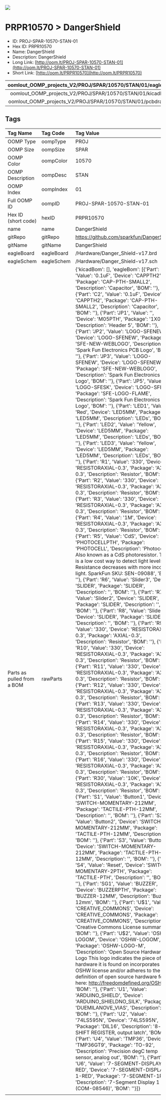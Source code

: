 


  
![][im]
# PRPR10570 > DangerShield

- ID: PROJ-SPAR-10570-STAN-01
- Hex ID: PRPR10570
- Name: DangerShield
- Description: DangerShield
- Long Link: [http://oom.lt/PROJ-SPAR-10570-STAN-01](http://oom.lt/PROJ-SPAR-10570-STAN-01)
- Short Link: [http://oom.lt/PRPR10570](http://oom.lt/PRPR10570)
  

|oomlout_OOMP_projects_V2/PROJ/SPAR/10570/STAN/01/eagleImage.png|oomlout_OOMP_projects_V2/PROJ/SPAR/10570/STAN/01/eagleSchemImage.png|oomlout_OOMP_projects_V2/PROJ/SPAR/10570/STAN/01/kicadPcb3dFront.png|oomlout_OOMP_projects_V2/PROJ/SPAR/10570/STAN/01/kicadPcb3dBack.png|
| :---: | :---: | :---: | :---: |
|oomlout_OOMP_projects_V2/PROJ/SPAR/10570/STAN/01/kicadPcb3d.png|oomlout_OOMP_projects_V2/PROJ/SPAR/10570/STAN/01/bomBack.png|oomlout_OOMP_projects_V2/PROJ/SPAR/10570/STAN/01/bomFront.png|oomlout_OOMP_projects_V2/PROJ/SPAR/10570/STAN/01/pcbdraw.svg|
|oomlout_OOMP_projects_V2/PROJ/SPAR/10570/STAN/01/pcbdrawBack.svg||||

## Tags
  

|Tag Name|Tag Code|Tag Value|
| :--- | :--- | :--- |
|OOMP Type|oompType|PROJ|
|OOMP Size|oompSize|SPAR|
|OOMP Color|oompColor|10570|
|OOMP Description|oompDesc|STAN|
|OOMP Index|oompIndex|01|
|Full OOMP ID|oompID|PROJ-SPAR-10570-STAN-01|
|Hex ID (short code)|hexID|PRPR10570|
|name|name|DangerShield|
|gitRepo|gitRepo|https://github.com/sparkfun/DangerShield|
|gitName|gitName|DangerShield|
|eagleBoard|eagleBoard|/Hardware/Danger_Shield-v17.brd|
|eagleSchem|eagleSchem|/Hardware/Danger_Shield-v17.sch|
|Parts as pulled from a BOM|rawParts|{'kicadBom': [], 'eagleBom': [{'Part': 'C1', 'Value': '0.1uF', 'Device': 'CAPPTH2', 'Package': 'CAP-PTH-SMALL2', 'Description': 'Capacitor', 'BOM': ''}, {'Part': 'C2', 'Value': '0.1uF', 'Device': 'CAPPTH2', 'Package': 'CAP-PTH-SMALL2', 'Description': 'Capacitor', 'BOM': ''}, {'Part': 'JP1', 'Value': '', 'Device': 'M05PTH', 'Package': '1X05', 'Description': 'Header 5', 'BOM': ''}, {'Part': 'JP2', 'Value': 'LOGO-SFENEW', 'Device': 'LOGO-SFENEW', 'Package': 'SFE-NEW-WEBLOGO', 'Description': 'Spark Fun Electronics PCB Logo', 'BOM': ''}, {'Part': 'JP3', 'Value': 'LOGO-SFENEW', 'Device': 'LOGO-SFENEW', 'Package': 'SFE-NEW-WEBLOGO', 'Description': 'Spark Fun Electronics PCB Logo', 'BOM': ''}, {'Part': 'JP5', 'Value': 'LOGO-SFESK', 'Device': 'LOGO-SFESK', 'Package': 'SFE-LOGO-FLAME', 'Description': 'Spark Fun Electronics PCB Logo', 'BOM': ''}, {'Part': 'LED1', 'Value': 'Red', 'Device': 'LED5MM', 'Package': 'LED5MM', 'Description': 'LEDs', 'BOM': ''}, {'Part': 'LED2', 'Value': 'Yellow', 'Device': 'LED5MM', 'Package': 'LED5MM', 'Description': 'LEDs', 'BOM': ''}, {'Part': 'LED3', 'Value': 'Yellow', 'Device': 'LED5MM', 'Package': 'LED5MM', 'Description': 'LEDs', 'BOM': ''}, {'Part': 'R1', 'Value': '330', 'Device': 'RESISTORAXIAL-0.3', 'Package': 'AXIAL-0.3', 'Description': 'Resistor', 'BOM': ''}, {'Part': 'R2', 'Value': '330', 'Device': 'RESISTORAXIAL-0.3', 'Package': 'AXIAL-0.3', 'Description': 'Resistor', 'BOM': ''}, {'Part': 'R3', 'Value': '330', 'Device': 'RESISTORAXIAL-0.3', 'Package': 'AXIAL-0.3', 'Description': 'Resistor', 'BOM': ''}, {'Part': 'R4', 'Value': '1M', 'Device': 'RESISTORAXIAL-0.3', 'Package': 'AXIAL-0.3', 'Description': 'Resistor', 'BOM': ''}, {'Part': 'R5', 'Value': 'CdS', 'Device': 'PHOTOCELLPTH', 'Package': 'PHOTOCELL', 'Description': 'Photocell Also known as a CdS photoresistor. This is a low cost way to detect light levels. Resistance decreases with more incoming light. SparkFun SKU: SEN-09088', 'BOM': ''}, {'Part': 'R6', 'Value': 'Slider3', 'Device': 'SLIDER', 'Package': 'SLIDER', 'Description': '', 'BOM': ''}, {'Part': 'R7', 'Value': 'Slider2', 'Device': 'SLIDER', 'Package': 'SLIDER', 'Description': '', 'BOM': ''}, {'Part': 'R8', 'Value': 'Slider1', 'Device': 'SLIDER', 'Package': 'SLIDER', 'Description': '', 'BOM': ''}, {'Part': 'R9', 'Value': '330', 'Device': 'RESISTORAXIAL-0.3', 'Package': 'AXIAL-0.3', 'Description': 'Resistor', 'BOM': ''}, {'Part': 'R10', 'Value': '330', 'Device': 'RESISTORAXIAL-0.3', 'Package': 'AXIAL-0.3', 'Description': 'Resistor', 'BOM': ''}, {'Part': 'R11', 'Value': '330', 'Device': 'RESISTORAXIAL-0.3', 'Package': 'AXIAL-0.3', 'Description': 'Resistor', 'BOM': ''}, {'Part': 'R12', 'Value': '330', 'Device': 'RESISTORAXIAL-0.3', 'Package': 'AXIAL-0.3', 'Description': 'Resistor', 'BOM': ''}, {'Part': 'R13', 'Value': '330', 'Device': 'RESISTORAXIAL-0.3', 'Package': 'AXIAL-0.3', 'Description': 'Resistor', 'BOM': ''}, {'Part': 'R14', 'Value': '330', 'Device': 'RESISTORAXIAL-0.3', 'Package': 'AXIAL-0.3', 'Description': 'Resistor', 'BOM': ''}, {'Part': 'R15', 'Value': '330', 'Device': 'RESISTORAXIAL-0.3', 'Package': 'AXIAL-0.3', 'Description': 'Resistor', 'BOM': ''}, {'Part': 'R16', 'Value': '330', 'Device': 'RESISTORAXIAL-0.3', 'Package': 'AXIAL-0.3', 'Description': 'Resistor', 'BOM': ''}, {'Part': 'R30', 'Value': '10K', 'Device': 'RESISTORAXIAL-0.3', 'Package': 'AXIAL-0.3', 'Description': 'Resistor', 'BOM': ''}, {'Part': 'S1', 'Value': 'Button1', 'Device': 'SWITCH-MOMENTARY-212MM', 'Package': 'TACTILE-PTH-12MM', 'Description': '', 'BOM': ''}, {'Part': 'S2', 'Value': 'Button2', 'Device': 'SWITCH-MOMENTARY-212MM', 'Package': 'TACTILE-PTH-12MM', 'Description': '', 'BOM': ''}, {'Part': 'S3', 'Value': 'Button3', 'Device': 'SWITCH-MOMENTARY-212MM', 'Package': 'TACTILE-PTH-12MM', 'Description': '', 'BOM': ''}, {'Part': 'S4', 'Value': 'Reset', 'Device': 'SWITCH-MOMENTARY-2PTH', 'Package': 'TACTILE-PTH', 'Description': '', 'BOM': ''}, {'Part': 'SG1', 'Value': 'BUZZER', 'Device': 'BUZZERPTH', 'Package': 'BUZZER-12MM', 'Description': 'Buzzer 12mm', 'BOM': ''}, {'Part': 'U$1', 'Value': 'CREATIVE_COMMONS', 'Device': 'CREATIVE_COMMONS', 'Package': 'CREATIVE_COMMONS', 'Description': 'Creative Commons License summary', 'BOM': ''}, {'Part': 'U$2', 'Value': 'OSHW-LOGOM', 'Device': 'OSHW-LOGOM', 'Package': 'OSHW-LOGO-M', 'Description': 'Open Source Hardware Logo This logo indicates the piece of hardware it is found on incorporates a OSHW license and/or adheres to the definition of open source hardware found here: http://freedomdefined.org/OSHW', 'BOM': ''}, {'Part': 'U1', 'Value': 'ARDUINO_SHIELD', 'Device': 'ARDUINO_SHIELDNO_SILK', 'Package': 'DUEMILANOVE_VIAS', 'Description': '', 'BOM': ''}, {'Part': 'U2', 'Value': '74LS595N', 'Device': '74LS595N', 'Package': 'DIL16', 'Description': '8-bit SHIFT REGISTER, output latch', 'BOM': ''}, {'Part': 'U4', 'Value': 'TMP36', 'Device': 'TMP36GT9', 'Package': 'TO-92', 'Description': 'Precision degC temp sensor, analog out', 'BOM': ''}, {'Part': 'U6', 'Value': '7-SEGMENT-DISPLAY-1-RED', 'Device': '7-SEGMENT-DISPLAY-1-RED', 'Package': '7-SEGMENT-1PTH', 'Description': '7-Segment Display 1 Red (COM-08546)', 'BOM': ''}]}|
||||



[im]: PROJ/SPAR/10570/STAN/01/kicadPcb3d_450.png
